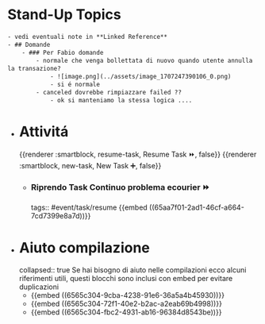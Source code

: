 # Stand-Up Topics
	- vedi eventuali note in **Linked Reference**
	- ## Domande
		- ### Per Fabio domande
			- normale che venga bollettata di nuovo quando utente annulla la transazione?
				- ![image.png](../assets/image_1707247390106_0.png)
				- si é normale
			- canceled dovrebbe rimpiazzare failed ??
				- ok si manteniamo la stessa logica ....
- # Attivitá
  {{renderer :smartblock, resume-task, Resume Task ⏩️, false}} {{renderer :smartblock, new-task, New Task ➕, false}}
	- ### Riprendo Task Continuo problema ecourier ⏩️
	  tags:: #event/task/resume
	  {{embed ((65aa7f01-2ad1-46cf-a664-7cd7399e8a7d))}}
- # Aiuto compilazione
  collapsed:: true
  Se hai bisogno di aiuto nelle compilazioni ecco alcuni riferimenti utili, questi blocchi sono inclusi con embed per evitare duplicazioni
	- {{embed ((6565c304-9cba-4238-91e6-36a5a4b45930))}}
	- {{embed ((6565c304-72f1-40e2-b2ac-a2eab69b4998))}}
	- {{embed ((6565c304-fbc2-4931-ab16-96384d8543be))}}